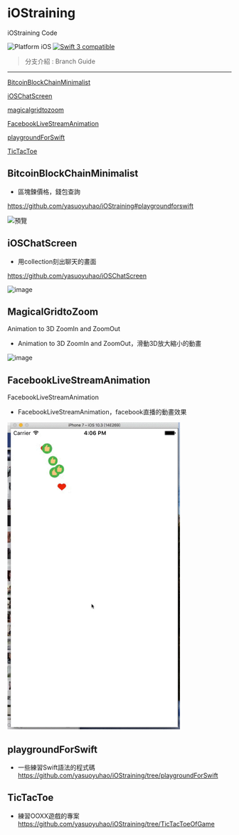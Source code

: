 # iOStraining
iOStraining Code

<img src="https://img.shields.io/badge/platform-iOS-blue.svg?style=flat" alt="Platform iOS" /> <a href="https://developer.apple.com/swift"><img src="https://img.shields.io/badge/swift3-compatible-4BC51D.svg?style=flat" alt="Swift 3 compatible" /></a>


> 分支介紹 : Branch Guide

---

[BitcoinBlockChainMinimalist](https://github.com/yasuoyuhao/BitcoinBlockChainMinimalist)


[iOSChatScreen](https://github.com/yasuoyuhao/iOStraining#ioschatscreen)


[magicalgridtozoom](https://github.com/yasuoyuhao/iOStraining#magicalgridtozoom)


[FacebookLiveStreamAnimation](https://github.com/yasuoyuhao/iOStraining#facebooklivestreamanimation)


[playgroundForSwift](https://github.com/yasuoyuhao/iOStraining#playgroundforswift)


[TicTacToe](https://github.com/yasuoyuhao/iOStraining#tictactoe)



## BitcoinBlockChainMinimalist
- 區塊鍊價格，錢包查詢

https://github.com/yasuoyuhao/iOStraining#playgroundforswift

![預覽](https://github.com/yasuoyuhao/BitcoinBlockChainMinimalist/blob/master/BitcoinBlockChainMinimalist-GIF.gif?raw=true)


## iOSChatScreen
- 用collection刻出聊天的畫面

https://github.com/yasuoyuhao/iOSChatScreen

![image](https://github.com/yasuoyuhao/iOSChatScreen/blob/master/_Airplayer_2017-4-7-13-9-14_552x980_.gif?raw=true)



## MagicalGridtoZoom
Animation to 3D ZoomIn and ZoomOut
- Animation to 3D ZoomIn and ZoomOut，滑動3D放大縮小的動畫

![image](https://github.com/yasuoyuhao/MagicalGridtoZoom/blob/master/ZoomAnimate.gif?raw=true)



## FacebookLiveStreamAnimation
FacebookLiveStreamAnimation

- FacebookLiveStreamAnimation，facebook直播的動畫效果

![image](https://github.com/yasuoyuhao/FacebookLiveStreamAnimation/blob/master/FB_.gif)



## playgroundForSwift
* 一些練習Swift語法的程式碼
https://github.com/yasuoyuhao/iOStraining/tree/playgroundForSwift



## TicTacToe
* 練習OOXX遊戲的專案
https://github.com/yasuoyuhao/iOStraining/tree/TicTacToeOfGame







